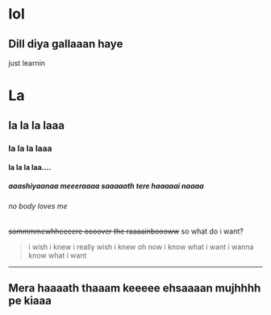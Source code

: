 # lol
## Dill diya gallaaan haye
just learnin
# La
## la la la laaa
### la la la laaa
#### la la la laa....
##### aaashiyaanaa meeeraaaa saaaaath tere haaaaai naaaa
###### no body loves me
~~sommmmewhheeeere oooover the raaaainboooww~~
so what do i want?
>i wish i knew
>i really wish i knew
oh now i know what i want
>i wanna know what i want
---
Mera haaaath thaaam keeeee
ehsaaaan mujhhhh pe kiaaa
---
